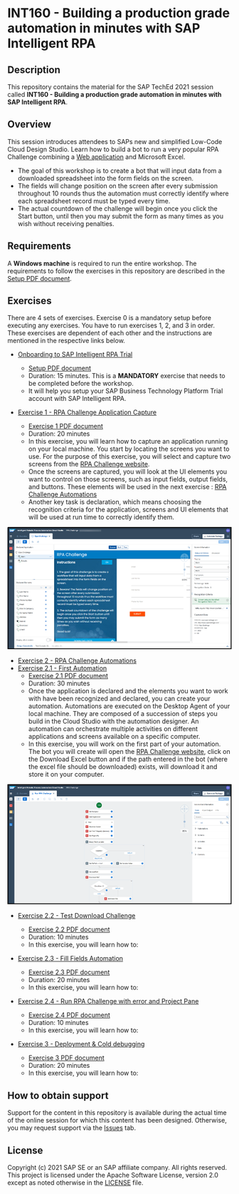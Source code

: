 # INT160 - Building a production grade automation in minutes with SAP Intelligent RPA

## Description

This repository contains the material for the SAP TechEd 2021 session called **INT160 - Building a production grade automation in minutes with SAP Intelligent RPA**.

## Overview

This session introduces attendees to SAPs new and simplified Low-Code Cloud Design Studio. Learn how to build a bot to run a very popular RPA Challenge combining a [Web application](http://www.rpachallenge.com) and Microsoft Excel.

- The goal of this workshop is to create a bot that will input data from a downloaded spreadsheet into the form fields on the screen.
- The fields will change position on the screen after every submission throughout 10 rounds thus the automation must correctly identify where each spreadsheet record must be typed every time.
- The actual countdown of the challenge will begin once you click the Start button, until then you may submit the form as many times as you wish without receiving penalties.

## Requirements

A **Windows machine** is required to run the entire workshop.
The requirements to follow the exercises in this repository are described in the [Setup PDF document](exercises/exercise0/Setup%20Trial%20Landscape.pdf).

## Exercises

There are 4 sets of exercises. Exercise 0 is a mandatory setup before executing any exercises. You have to run exercises 1, 2, and 3 in order. These exercises are dependent of each other and the instructions are mentioned in the respective links below.

- [Onboarding to SAP Intelligent RPA Trial](exercises/exercise0/)
    - [Setup PDF document](exercises/exercise0/Setup%20Trial%20Landscape.pdf)
    - Duration: 15 minutes. This is a **MANDATORY** exercise that needs to be completed before the workshop.
    - It will help you setup your SAP Business Technology Platform Trial account with SAP Intelligent RPA. 

- [Exercise 1 - RPA Challenge Application Capture](exercises/exercise1/)
    - [Exercise 1 PDF document](exercises/exercise1/1%20-%20RPA%20Challenge%20Application%20Capture.pdf)
    - Duration: 20 minutes 
    - In this exercise, you will learn how to capture an application running on your local machine. You start by locating the screens you want to use. For the purpose of this exercise, you will select and capture two screens from the [RPA Challenge website](http://www.rpachallenge.com). 
    - Once the screens are captured, you will look at the UI elements you want to control on those screens, such as input fields, output fields, and buttons. These elements will be used in the next exercise : [RPA Challenge Automations](exercises/exercise2/)
    - Another key task is declaration, which means choosing the recognition criteria for the application, screens and UI elements that will be used at run time to correctly identify them.
    
![RPA Challenge](rpa-challenge.png)

- [Exercise 2 - RPA Challenge Automations](exercises/exercise2/)
- [Exercise 2.1 - First Automation](exercises/exercise2#exercise-21-First-Automation)
    - [Exercise 2.1 PDF document](exercises/exercise2/2.1%20-%20First%20Automation.pdf)
    - Duration: 30 minutes
    - Once the application is declared and the elements you want to work with have been recognized and declared, you can create your automation.
Automations are executed on the Desktop Agent of your local machine.  They are composed of a succession of steps you build in the Cloud Studio with the automation designer. An automation can orchestrate multiple activities on different applications and screens available on a specific computer.
    - In this exercise, you will work on the first part of your automation. The bot you will create will open the [RPA Challenge website](http://www.rpachallenge.com), click on the Download Excel button and if the path entered in the bot (where the excel file should be downloaded) exists, will download it and store it on your computer.
    
![RPA Challenge](first-automation.png)

- [Exercise 2.2 - Test Download Challenge](exercises/exercise2#exercise-22-Test-Download-Challenge)
    - [Exercise 2.2 PDF document](exercises/exercise2/2.2%20-%20Test%20Download%20Challenge.pdf) 
    - Duration: 10 minutes
    - In this exercise, you will learn how to:

- [Exercise 2.3 - Fill Fields Automation](exercises/exercise2#exercise-23-fill-Fields-Automation)
    - [Exercise 2.3 PDF document](exercises/exercise2/2.3%20-%20Fill%20Fields%20Automation.pdf) 
    - Duration: 20 minutes
    - In this exercise, you will learn how to:

- [Exercise 2.4 - Run RPA Challenge with error and Project Pane](exercises/exercise2#exercise-24-Run-RPA-Challenge-with-error-and-Project-Pane)
    - [Exercise 2.4 PDF document](exercises/exercise2/2.4%20-%20Run%20RPA%20Challenge%20with%20error%20and%20Project%20Pane.pdf)
    - Duration: 10 minutes
    - In this exercise, you will learn how to:

- [Exercise 3 - Deployment & Cold debugging](exercises/exercise3/)
    - [Exercise 3 PDF document](exercises/exercise3/3%20-%20Deployment%20&%20Cold%20debugging.pdf)
    - Duration: 20 minutes 
    - In this exercise, you will learn how to:

## How to obtain support

Support for the content in this repository is available during the actual time of the online session for which this content has been designed. Otherwise, you may request support via the [Issues](../../issues) tab.

## License

Copyright (c) 2021 SAP SE or an SAP affiliate company. All rights reserved. This project is licensed under the Apache Software License, version 2.0 except as noted otherwise in the [LICENSE](LICENSES/Apache-2.0.txt) file.
